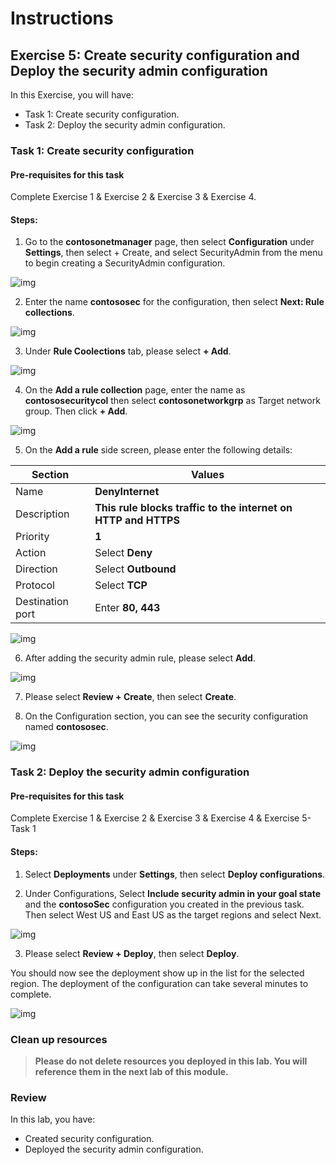 # Instructions

## Exercise 5: Create security configuration and Deploy the security admin configuration



In this Exercise, you will have:

  + Task 1: Create security configuration.
  + Task 2: Deploy the security admin configuration.
   
### Task 1: Create security configuration

#### Pre-requisites for this task

Complete Exercise 1 & Exercise 2 & Exercise 3 & Exercise 4.

#### Steps:

1. Go to the **contosonetmanager** page, then select **Configuration** under **Settings**, then select + Create, and select SecurityAdmin from the menu to begin creating a SecurityAdmin configuration.

![img](../media/secu1.png)

2. Enter the name **contososec** for the configuration, then select **Next: Rule collections**.

![img](../media/secu2.png)

3. Under **Rule Coolections** tab, please select **+ Add**.

![img](../media/secu3.png)

4. On the **Add a rule collection** page, enter the name as **contososecuritycol** then select **contosonetworkgrp** as Target network group. Then click **+ Add**.

![img](../media/secu5.png)

5. On the **Add a rule** side screen, please enter the following details:

  | Section | Values |
  | ------- | ------ |
  | Name | **DenyInternet** |
  | Description | **This rule blocks traffic to the internet on HTTP and HTTPS** |
  | Priority | **1** |
  | Action | Select **Deny** |
  | Direction | Select **Outbound** |
  | Protocol | Select **TCP** |
  | Destination port | Enter **80, 443** |

![img](../media/secu6.png)

6. After adding the security admin rule, please select **Add**.

![img](../media/secu7.png)

7. Please select **Review + Create**, then select **Create**.

8. On the Configuration section, you can see the security configuration named **contososec**.

![img](../media/secu8.png)

### Task 2: Deploy the security admin configuration

#### Pre-requisites for this task

Complete Exercise 1 & Exercise 2 & Exercise 3 & Exercise 4 & Exercise 5- Task 1

#### Steps:

1. Select **Deployments** under **Settings**, then select **Deploy configurations**.

2. Under Configurations, Select **Include security admin in your goal state** and the **contosoSec** configuration you created in the previous task. Then select West US and East US as the target regions and select Next.

![img](../media/secu9.png)

3. Please select **Review + Deploy**, then select **Deploy**.

You should now see the deployment show up in the list for the selected region. The deployment of the configuration can take several minutes to complete.

![img](../media/secu10.png)

### Clean up resources

>**Please do not delete resources you deployed in this lab. You will reference them in the next lab of this module.**

### Review

In this lab, you have:

+ Created security configuration.
+ Deployed the security admin configuration.
